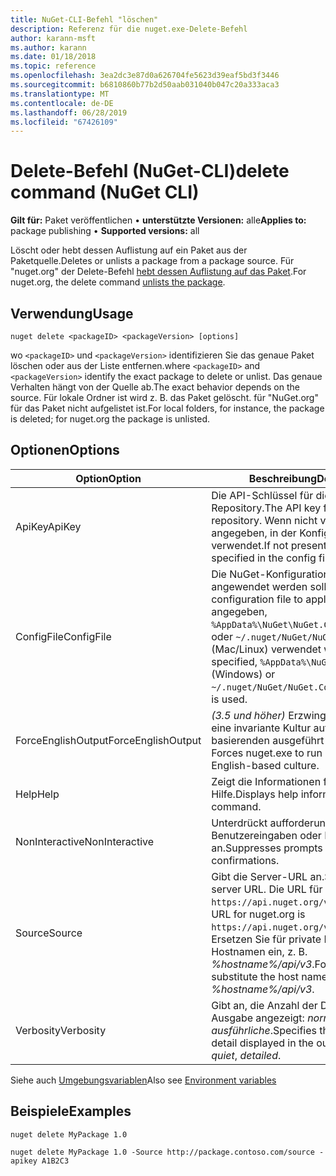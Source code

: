 ```yaml
---
title: NuGet-CLI-Befehl "löschen"
description: Referenz für die nuget.exe-Delete-Befehl
author: karann-msft
ms.author: karann
ms.date: 01/18/2018
ms.topic: reference
ms.openlocfilehash: 3ea2dc3e87d0a626704fe5623d39eaf5bd3f3446
ms.sourcegitcommit: b6810860b77b2d50aab031040b047c20a333aca3
ms.translationtype: MT
ms.contentlocale: de-DE
ms.lasthandoff: 06/28/2019
ms.locfileid: "67426109"
---
```

# <a name="delete-command-nuget-cli"></a><span data-ttu-id="a2e13-103">Delete-Befehl (NuGet-CLI)</span><span class="sxs-lookup"><span data-stu-id="a2e13-103">delete command (NuGet CLI)</span></span>

<span data-ttu-id="a2e13-104">**Gilt für:** Paket veröffentlichen &bullet; **unterstützte Versionen:** alle</span><span class="sxs-lookup"><span data-stu-id="a2e13-104">**Applies to:** package publishing &bullet; **Supported versions:** all</span></span>

<span data-ttu-id="a2e13-105">Löscht oder hebt dessen Auflistung auf ein Paket aus der Paketquelle.</span><span class="sxs-lookup"><span data-stu-id="a2e13-105">Deletes or unlists a package from a package source.</span></span> <span data-ttu-id="a2e13-106">Für "nuget.org" der Delete-Befehl [hebt dessen Auflistung auf das Paket](../nuget-org/policies/deleting-packages.md).</span><span class="sxs-lookup"><span data-stu-id="a2e13-106">For nuget.org, the delete command [unlists the package](../nuget-org/policies/deleting-packages.md).</span></span>

## <a name="usage"></a><span data-ttu-id="a2e13-107">Verwendung</span><span class="sxs-lookup"><span data-stu-id="a2e13-107">Usage</span></span>

```cli
nuget delete <packageID> <packageVersion> [options]
```

<span data-ttu-id="a2e13-108">wo `<packageID>` und `<packageVersion>` identifizieren Sie das genaue Paket löschen oder aus der Liste entfernen.</span><span class="sxs-lookup"><span data-stu-id="a2e13-108">where `<packageID>` and `<packageVersion>` identify the exact package to delete or unlist.</span></span> <span data-ttu-id="a2e13-109">Das genaue Verhalten hängt von der Quelle ab.</span><span class="sxs-lookup"><span data-stu-id="a2e13-109">The exact behavior depends on the source.</span></span> <span data-ttu-id="a2e13-110">Für lokale Ordner ist wird z. B. das Paket gelöscht. für "NuGet.org" für das Paket nicht aufgelistet ist.</span><span class="sxs-lookup"><span data-stu-id="a2e13-110">For local folders, for instance, the package is deleted; for nuget.org the package is unlisted.</span></span>

## <a name="options"></a><span data-ttu-id="a2e13-111">Optionen</span><span class="sxs-lookup"><span data-stu-id="a2e13-111">Options</span></span>

| <span data-ttu-id="a2e13-112">Option</span><span class="sxs-lookup"><span data-stu-id="a2e13-112">Option</span></span> | <span data-ttu-id="a2e13-113">Beschreibung</span><span class="sxs-lookup"><span data-stu-id="a2e13-113">Description</span></span> |
| --- | --- |
| <span data-ttu-id="a2e13-114">ApiKey</span><span class="sxs-lookup"><span data-stu-id="a2e13-114">ApiKey</span></span> | <span data-ttu-id="a2e13-115">Die API-Schlüssel für die Ziel-Repository.</span><span class="sxs-lookup"><span data-stu-id="a2e13-115">The API key for the target repository.</span></span> <span data-ttu-id="a2e13-116">Wenn nicht vorhanden ist, wird angegeben, in der Konfigurationsdatei verwendet.</span><span class="sxs-lookup"><span data-stu-id="a2e13-116">If not present, the one specified in the config file is used.</span></span> |
| <span data-ttu-id="a2e13-117">ConfigFile</span><span class="sxs-lookup"><span data-stu-id="a2e13-117">ConfigFile</span></span> | <span data-ttu-id="a2e13-118">Die NuGet-Konfigurationsdatei angewendet werden soll.</span><span class="sxs-lookup"><span data-stu-id="a2e13-118">The NuGet configuration file to apply.</span></span> <span data-ttu-id="a2e13-119">Wenn nicht angegeben, `%AppData%\NuGet\NuGet.Config` (Windows) oder `~/.nuget/NuGet/NuGet.Config` (Mac/Linux) verwendet wird.</span><span class="sxs-lookup"><span data-stu-id="a2e13-119">If not specified, `%AppData%\NuGet\NuGet.Config` (Windows) or `~/.nuget/NuGet/NuGet.Config` (Mac/Linux) is used.</span></span>|
| <span data-ttu-id="a2e13-120">ForceEnglishOutput</span><span class="sxs-lookup"><span data-stu-id="a2e13-120">ForceEnglishOutput</span></span> | <span data-ttu-id="a2e13-121">*(3.5 und höher)*  Erzwingt nuget.exe über eine invariante Kultur auf Englisch basierenden ausgeführt werden.</span><span class="sxs-lookup"><span data-stu-id="a2e13-121">*(3.5+)* Forces nuget.exe to run using an invariant, English-based culture.</span></span> |
| <span data-ttu-id="a2e13-122">Help</span><span class="sxs-lookup"><span data-stu-id="a2e13-122">Help</span></span> | <span data-ttu-id="a2e13-123">Zeigt die Informationen für den Befehl Hilfe.</span><span class="sxs-lookup"><span data-stu-id="a2e13-123">Displays help information for the command.</span></span> |
| <span data-ttu-id="a2e13-124">NonInteractive</span><span class="sxs-lookup"><span data-stu-id="a2e13-124">NonInteractive</span></span> | <span data-ttu-id="a2e13-125">Unterdrückt aufforderungen für Benutzereingaben oder Bestätigungen an.</span><span class="sxs-lookup"><span data-stu-id="a2e13-125">Suppresses prompts for user input or confirmations.</span></span> |
| <span data-ttu-id="a2e13-126">Source</span><span class="sxs-lookup"><span data-stu-id="a2e13-126">Source</span></span> | <span data-ttu-id="a2e13-127">Gibt die Server-URL an.</span><span class="sxs-lookup"><span data-stu-id="a2e13-127">Specifies the server URL.</span></span> <span data-ttu-id="a2e13-128">Die URL für nuget.org `https://api.nuget.org/v3/index.json`.</span><span class="sxs-lookup"><span data-stu-id="a2e13-128">The URL for nuget.org is `https://api.nuget.org/v3/index.json`.</span></span> <span data-ttu-id="a2e13-129">Ersetzen Sie für private Feeds den Hostnamen ein, z. B. *%hostname%/api/v3*.</span><span class="sxs-lookup"><span data-stu-id="a2e13-129">For private feeds, substitute the host name, for example, *%hostname%/api/v3*.</span></span> |
| <span data-ttu-id="a2e13-130">Verbosity</span><span class="sxs-lookup"><span data-stu-id="a2e13-130">Verbosity</span></span> | <span data-ttu-id="a2e13-131">Gibt an, die Anzahl der Details in der Ausgabe angezeigt: *normalen*, *quiet*, *ausführliche*.</span><span class="sxs-lookup"><span data-stu-id="a2e13-131">Specifies the amount of detail displayed in the output: *normal*, *quiet*, *detailed*.</span></span> |

<span data-ttu-id="a2e13-132">Siehe auch [Umgebungsvariablen](cli-ref-environment-variables.md)</span><span class="sxs-lookup"><span data-stu-id="a2e13-132">Also see [Environment variables](cli-ref-environment-variables.md)</span></span>

## <a name="examples"></a><span data-ttu-id="a2e13-133">Beispiele</span><span class="sxs-lookup"><span data-stu-id="a2e13-133">Examples</span></span>

```cli
nuget delete MyPackage 1.0

nuget delete MyPackage 1.0 -Source http://package.contoso.com/source -apikey A1B2C3
```
